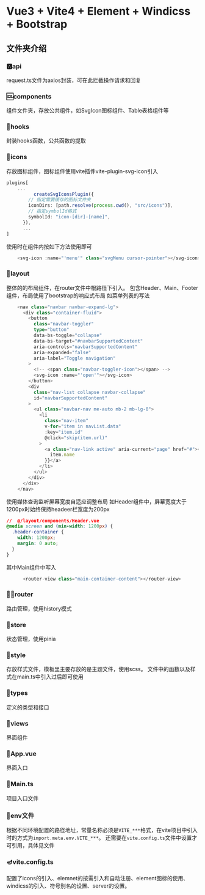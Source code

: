 # Vue3 + Vite4 + Element + Windicss + Bootstrap

## 文件夹介绍
### 🅰️api
request.ts文件为axios封装，可在此拦截操作请求和回复
### 🆒components
组件文件夹，存放公共组件，如SvgIcon图标组件、Table表格组件等
### 👀hooks
封装hooks函数，公共函数的提取
### 🪪icons
存放图标组件，图标组件使用vite插件vite-plugin-svg-icon引入
```ts
plugins[
    ...
          createSvgIconsPlugin({
        // 指定需要缓存的图标文件夹
        iconDirs: [path.resolve(process.cwd(), "src/icons")],
        // 指定symbolId格式
        symbolId: "icon-[dir]-[name]",
      }),
      ...
]
```
使用时在组件内按如下方法使用即可
```ts
    <svg-icon :name="'menu'" class="svgMenu cursor-pointer"></svg-icon>
```
### 🏬layout
整体的的布局组件，在router文件中根路径下引入。
包含Header、Main、Footer组件，布局使用了bootstrap的响应式布局
如菜单列表的写法
```ts
    <nav class="navbar navbar-expand-lg">
      <div class="container-fluid">
        <button
          class="navbar-toggler"
          type="button"
          data-bs-toggle="collapse"
          data-bs-target="#navbarSupportedContent"
          aria-controls="navbarSupportedContent"
          aria-expanded="false"
          aria-label="Toggle navigation"
        >
          <!-- <span class="navbar-toggler-icon"></span> -->
          <svg-icon :name="'open'"></svg-icon>
        </button>
        <div
          class="nav-list collapse navbar-collapse"
          id="navbarSupportedContent"
        >
          <ul class="navbar-nav me-auto mb-2 mb-lg-0">
            <li
              class="nav-item"
              v-for="item in navList.data"
              :key="item.id"
              @click="skip(item.url)"
            >
              <a class="nav-link active" aria-current="page" href="#">{{
                item.name
              }}</a>
            </li>
          </ul>
        </div>
      </div>
    </nav>
```
使用媒体查询监听屏幕宽度自适应调整布局
如Header组件中，屏幕宽度大于1200px时始终保持headeer栏宽度为200px
```css
//  @/layout/components/Header.vue
@media screen and (min-width: 1200px) {
  .header-container {
    width: 1200px;
    margin: 0 auto;
  }
}
```


其中Main组件中写入
```ts
      <router-view class="main-container-content"></router-view>
```
### 🏳️‍⚧️router
路由管理，使用history模式
### 🛒store
状态管理，使用pinia
### 🍟style
存放样式文件，模板里主要存放的是主题文件，使用scss。
文件中的函数以及样式在main.ts中引入过后即可使用
### 🥅types
定义的类型和接口
### 🎊views
界面组件
### 🙈App.vue
界面入口
### 🧵Main.ts
项目入口文件
### 🗽env文件
根据不同环境配置的路径地址，常量名称必须是`VITE_***`格式，在vite项目中引入时的方式为`import.meta.env.VITE_***`。
还需要在`vite.config.ts`文件中设置才可引用，具体见文件
### 🪔vite.config.ts
配置了icons的引入、elemnet的按需引入和自动注册、element图标的使用、windicss的引入、符号别名的设置、server的设置。